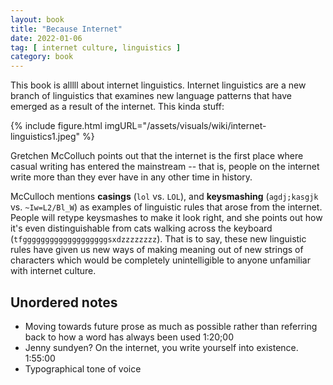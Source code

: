 ```yaml
---
layout: book
title: "Because Internet"
date: 2022-01-06
tag: [ internet culture, linguistics ]
category: book
---
```


This book is alllll about internet linguistics. Internet linguistics are a new branch of linguistics that examines new language patterns that have emerged as a result of the internet. This kinda stuff:

{% include figure.html imgURL="/assets/visuals/wiki/internet-linguistics1.jpeg" %}

Gretchen McColluch points out that the internet is the first place where casual writing has entered the mainstream -- that is, people on the internet write more than they ever have in any other time in history.

McCulloch mentions **casings** (`lol` vs. `LOL`), and **keysmashing** (`agdj;kasgjk` vs. `~Iw=L2/Bl_W`) as examples of linguistic rules that arose from the internet. People will retype keysmashes to make it look right, and she points out how it's even distinguishable from cats walking across the keyboard (`tfgggggggggggggggggggsxdzzzzzzzz`). That is to say, these new linguistic rules have given us new ways of making meaning out of new strings of characters which would be completely unintelligible to anyone unfamiliar with internet culture.

## Unordered notes

- Moving towards future prose as much as possible rather than referring back to how a word has always been used 1:20;00
- Jenny sundyen? On the internet, you write yourself into existence. 1:55:00
- Typographical tone of voice


